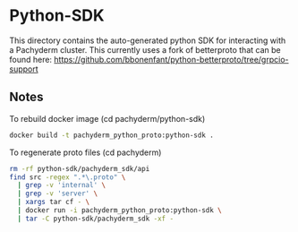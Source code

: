 # Python-SDK

This directory contains the auto-generated python SDK for interacting with 
  a Pachyderm cluster. This currently uses a fork of betterproto that can
  be found here: https://github.com/bbonenfant/python-betterproto/tree/grpcio-support


## Notes
To rebuild docker image (cd pachyderm/python-sdk)
```bash
docker build -t pachyderm_python_proto:python-sdk .
```

To regenerate proto files (cd pachyderm)
```bash
rm -rf python-sdk/pachyderm_sdk/api
find src -regex ".*\.proto" \
  | grep -v 'internal' \
  | grep -v 'server' \
  | xargs tar cf - \
  | docker run -i pachyderm_python_proto:python-sdk \
  | tar -C python-sdk/pachyderm_sdk -xf -
```